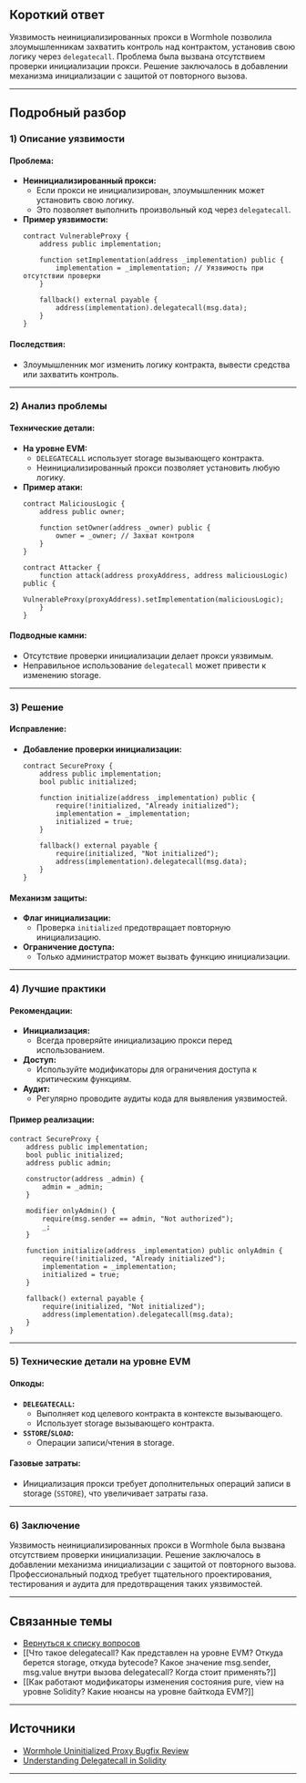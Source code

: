 ## Короткий ответ

Уязвимость неинициализированных прокси в Wormhole позволила злоумышленникам захватить контроль над контрактом, установив свою логику через `delegatecall`. Проблема была вызвана отсутствием проверки инициализации прокси. Решение заключалось в добавлении механизма инициализации с защитой от повторного вызова.

---

## Подробный разбор

### **1) Описание уязвимости**

#### **Проблема:**
- **Неинициализированный прокси:**
  - Если прокси не инициализирован, злоумышленник может установить свою логику.
  - Это позволяет выполнить произвольный код через `delegatecall`.
- **Пример уязвимости:**
  ```solidity
  contract VulnerableProxy {
      address public implementation;

      function setImplementation(address _implementation) public {
          implementation = _implementation; // Уязвимость при отсутствии проверки
      }

      fallback() external payable {
          address(implementation).delegatecall(msg.data);
      }
  }
  ```

#### **Последствия:**
- Злоумышленник мог изменить логику контракта, вывести средства или захватить контроль.

---

### **2) Анализ проблемы**

#### **Технические детали:**
- **На уровне EVM:**
  - `DELEGATECALL` использует storage вызывающего контракта.
  - Неинициализированный прокси позволяет установить любую логику.
- **Пример атаки:**
  ```solidity
  contract MaliciousLogic {
      address public owner;

      function setOwner(address _owner) public {
          owner = _owner; // Захват контроля
      }
  }

  contract Attacker {
      function attack(address proxyAddress, address maliciousLogic) public {
          VulnerableProxy(proxyAddress).setImplementation(maliciousLogic);
      }
  }
  ```

#### **Подводные камни:**
- Отсутствие проверки инициализации делает прокси уязвимым.
- Неправильное использование `delegatecall` может привести к изменению storage.

---

### **3) Решение**

#### **Исправление:**
- **Добавление проверки инициализации:**
  ```solidity
  contract SecureProxy {
      address public implementation;
      bool public initialized;

      function initialize(address _implementation) public {
          require(!initialized, "Already initialized");
          implementation = _implementation;
          initialized = true;
      }

      fallback() external payable {
          require(initialized, "Not initialized");
          address(implementation).delegatecall(msg.data);
      }
  }
  ```

#### **Механизм защиты:**
- **Флаг инициализации:**
  - Проверка `initialized` предотвращает повторную инициализацию.
- **Ограничение доступа:**
  - Только администратор может вызвать функцию инициализации.

---

### **4) Лучшие практики**

#### **Рекомендации:**
- **Инициализация:**
  - Всегда проверяйте инициализацию прокси перед использованием.
- **Доступ:**
  - Используйте модификаторы для ограничения доступа к критическим функциям.
- **Аудит:**
  - Регулярно проводите аудиты кода для выявления уязвимостей.

#### **Пример реализации:**
```solidity
contract SecureProxy {
    address public implementation;
    bool public initialized;
    address public admin;

    constructor(address _admin) {
        admin = _admin;
    }

    modifier onlyAdmin() {
        require(msg.sender == admin, "Not authorized");
        _;
    }

    function initialize(address _implementation) public onlyAdmin {
        require(!initialized, "Already initialized");
        implementation = _implementation;
        initialized = true;
    }

    fallback() external payable {
        require(initialized, "Not initialized");
        address(implementation).delegatecall(msg.data);
    }
}
```

---

### **5) Технические детали на уровне EVM**

#### **Опкоды:**
- **`DELEGATECALL`:**
  - Выполняет код целевого контракта в контексте вызывающего.
  - Использует storage вызывающего контракта.
- **`SSTORE`/`SLOAD`:**
  - Операции записи/чтения в storage.

#### **Газовые затраты:**
- Инициализация прокси требует дополнительных операций записи в storage (`SSTORE`), что увеличивает затраты газа.

---

### **6) Заключение**

Уязвимость неинициализированных прокси в Wormhole была вызвана отсутствием проверки инициализации. Решение заключалось в добавлении механизма инициализации с защитой от повторного вызова. Профессиональный подход требует тщательного проектирования, тестирования и аудита для предотвращения таких уязвимостей.

---

## Связанные темы
- [Вернуться к списку вопросов](5.%20Список%20вопросов.md)
- [[Что такое delegatecall? Как представлен на уровне EVM? Откуда берется storage, откуда bytecode? Какое значение msg.sender, msg.value внутри вызова delegatecall? Когда стоит применять?]]
- [[Как работают модификаторы изменения состояния pure, view на уровне Solidity? Какие нюансы на уровне байткода EVM?]]

---

## Источники
- [Wormhole Uninitialized Proxy Bugfix Review](https://medium.com/immunefi/wormhole-uninitialized-proxy-bugfix-review-90250c41a43a)
- [Understanding Delegatecall in Solidity](https://ethereum.stackexchange.com/questions/3667/difference-between-call-callcode-and-delegatecall)
---